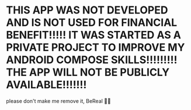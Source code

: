 # THIS APP WAS NOT DEVELOPED AND IS NOT USED FOR FINANCIAL BENEFIT!!!!! IT WAS STARTED AS A PRIVATE PROJECT TO IMPROVE MY ANDROID COMPOSE SKILLS!!!!!!!!! THE APP WILL NOT BE PUBLICLY AVAILABLE!!!!!!!

please don't make me remove it, BeReal 🙏🏻
